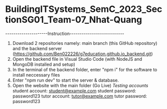 # BuildingITSystems_SemC_2023_SectionSG01_Team-07_Nhat-Quang

---------------------Instruction---------------------------
1. Download 2 repositories namely: main branch (this GitHub repository) and the backend server (https://github.com/Ben022226/g7education.github.io_backend.git) 
2. Open the backend file in Visual Studio Code (with NodeJS and MongoDB installed and setup)
3. In the terminal of the backend folder, enter "npm i" for the software to install neccessary files
4. Enter "npm run dev" to start the server & database.
5. Open the website with the main folder (Go Live)
*Testing accounts*
student account: student@example.com
student password: password123
tutor account: tutor@example.com
tutor password: password123

